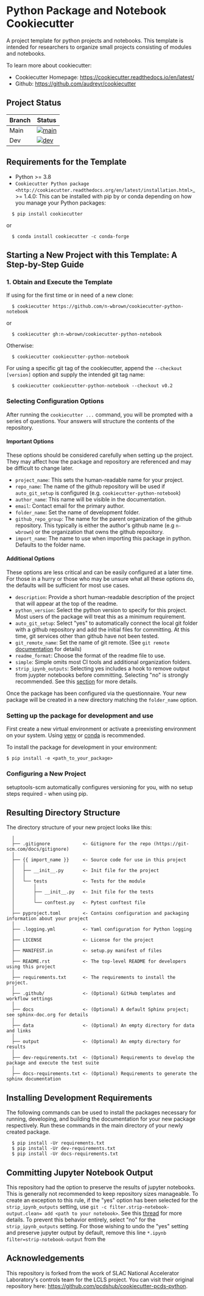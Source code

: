 # Python Package and Notebook Cookiecutter

A project template for python projects and notebooks. This template is intended for researchers to organize small projects consisting of modules and notebooks.

To learn more about cookiecutter:

- Cookiecutter Homepage: https://cookiecutter.readthedocs.io/en/latest/
- Github: https://github.com/audreyr/cookiecutter

## Project Status

| Branch      | Status      |
| ----------- | ----------- |
| Main        | [![main](https://github.com/n-wbrown/cookiecutter-python-notebook/actions/workflows/cookiecutter-test.yml/badge.svg?branch=main)](https://github.com/n-wbrown/cookiecutter-python-notebook/actions?query=branch%3Amain) |
| Dev         | [![dev](https://github.com/n-wbrown/cookiecutter-python-notebook/actions/workflows/cookiecutter-test.yml/badge.svg?branch=dev)](https://github.com/n-wbrown/cookiecutter-python-notebook/actions?query=branch%3Adev) |

## Requirements for the Template
- Python >= 3.8
- `Cookiecutter Python package <http://cookiecutter.readthedocs.org/en/latest/installation.html>`_ >= 1.4.0: This can be installed with pip by or conda depending on how you manage your Python packages:

```
  $ pip install cookiecutter
```

or

```
  $ conda install cookiecutter -c conda-forge
```

## Starting a New Project with this Template: A Step-by-Step Guide

### 1. Obtain and Execute the Template

If using for the first time or in need of a new clone:

```
  $ cookiecutter https://github.com/n-wbrown/cookiecutter-python-notebook
```

or

```
  $ cookiecutter gh:n-wbrown/cookiecutter-python-notebook
```

Otherwise:

```
  $ cookiecutter cookiecutter-python-notebook
```

For using a specific git tag of the cookiecutter, append the `--checkout [version]` option and supply the intended git tag name:

```
  $ cookiecutter cookiecutter-python-notebook --checkout v0.2
```

### Selecting Configuration Options

After running the `cookiecutter ...` command, you will be prompted with a series of questions. Your answers will structure the contents of the repository. 

#### Important Options
These options should be considered carefully when setting up the project. They may affect how the package and repository are referenced and may be difficult to change later.

- `project_name`: This sets the human-readable name for your project.
- `repo_name`: The name of the github repository will be used if `auto_git_setup` is configured (e.g. `cookiecutter-python-notebook`)
- `author_name`: This name will be visible in the documentation.
- `email`: Contact email for the primary author.
- `folder_name`: Set the name of development folder.
- `github_repo_group`: The name for the parent organization of the github repository. This typically is either the author's github name (e.g `n-wbrown`) or the organization that owns the github repository.
- `import_name`: The name to use when importing this package in python. Defaults to the folder name.

#### Additional Options
These options are less critical and can be easily configured at a later time. For those in a hurry or those who may be unsure what all these options do, the defaults will be sufficient for most use cases.

- `description`: Provide a short human-readable description of the project that will appear at the top of the readme.
- `python_version`: Select the python version to specify for this project. Most users of the package will treat this as a minimum requirement.
- `auto_git_setup`: Select "yes" to automatically connect the local git folder with a github repository and add the initial files for committing. At this time, git services other than github have not been tested. 
- `git_remote_name`: Set the name of git remote. (See `git remote` [documentation](https://git-scm.com/docs/git-remote) for details)
- `readme_format`: Choose the format of the readme file to use.
- `simple`: Simple omits most CI tools and additional organization folders.
- `strip_ipynb_outputs`: Selecting yes includes a hook to remove output from juypter notebooks before committing. Selecting "no" is strongly recommended. See this [section](#committing-jupyter-notebook-output) for more details.

Once the package has been configured via the questionnaire. Your new package will be created in a new directory matching the `folder_name` option.

### Setting up the package for development and use

First create a new virtual environment or activate a preexisting environment on your system. Using [venv](https://docs.python.org/3/library/venv.html) or [conda](https://conda.io/projects/conda/en/latest/user-guide/tasks/manage-environments.html#activating-an-environment) is recommended.

To install the package for development in your environment:

```
$ pip install -e <path_to_your_package>
```

### Configuring a New Project

setuptools-scm automatically configures versioning for you, with no
setup steps required - when using pip.

## Resulting Directory Structure

The directory structure of your new project looks like this:

```
  │
  ├── .gitignore            <- Gitignore for the repo (https://git-scm.com/docs/gitignore)
  │
  ├── {{ import_name }}     <- Source code for use in this project
  │   │
  │   ├── __init__.py       <- Init file for the project
  │   │
  │   └── tests             <- Tests for the module
  │       │
  │       ├── __init__.py   <- Init file for the tests
  │       │
  │       └── conftest.py   <- Pytest conftest file
  │
  ├── pyproject.toml        <- Contains configuration and packaging information about your project
  │
  ├── .logging.yml          <- Yaml configuration for Python logging
  │
  ├── LICENSE               <- License for the project
  │
  ├── MANIFEST.in           <- setup.py manifest of files
  │
  ├── README.rst            <- The top-level README for developers using this project
  │
  ├── requirements.txt      <- The requirements to install the project.
  │
  ├── .github/              <- (Optional) GitHub templates and workflow settings
  │
  ├── docs                  <- (Optional) A default Sphinx project; see sphinx-doc.org for details
  │
  ├── data                  <- (Optional) An empty directory for data and links
  │
  ├── output                <- (Optional) An empty directory for results
  │
  ├── dev-requirements.txt  <- (Optional) Requirements to develop the package and execute the test suite
  │
  ├── docs-requirements.txt <- (Optional) Requirements to generate the sphinx documentation
```

## Installing Development Requirements

The following commands can be used to install the packages necessary for running, developing, and building the documentation for your new package respectively. Run these commands in the main directory of your newly created package.

```
  $ pip install -Ur requirements.txt
  $ pip install -Ur dev-requirements.txt
  $ pip install -Ur docs-requirements.txt
```

## Committing Jupyter Notebook Output

This repository had the option to preserve the results of jupyter notebooks. This is generally not recommended to keep repository sizes manageable. To create an exception to this rule, if the "yes" option has been selected for the `strip_ipynb_outputs` setting, use `git -c filter.strip-notebook-output.clean= add <path to your notebook>`. See this [thread](https://gist.github.com/33eyes/431e3d432f73371509d176d0dfb95b6e) for more details. To prevent this behavior entirely, select "no" for the `strip_ipynb_outputs` setting. For those wishing to undo the "yes" setting and preserve jupyter output by default, remove this line `*.ipynb filter=strip-notebook-output` from the 


## Acknowledgements 
This repository is forked from the work of SLAC National Accelerator Laboratory's controls team for the LCLS project. You can visit their original repository here: https://github.com/pcdshub/cookiecutter-pcds-python. 
